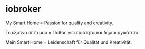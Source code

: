 # iobroker
My Smart Home = Passion for quality and creativity.

Το έξυπνο σπίτι μου = Πάθος για ποιότητα και δημιουργικότητα.

Mein Smart Home = Leidenschaft für Qualität und Kreativität.
